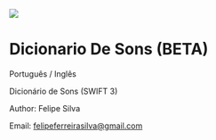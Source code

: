 ![](https://uploaddeimagens.com.br/images/000/937/274/original/dicionarioDeSons.png?1496349899)

# Dicionario De Sons (BETA)
Português / Inglês

Dicionário de Sons (SWIFT 3)

Author: Felipe Silva

Email: felipeferreirasilva@gmail.com
